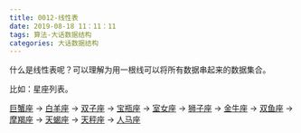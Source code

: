 ```yaml
---
title: 0012-线性表
date: 2019-08-18 11：11：11
tags: 算法-大话数据结构
categories: 大话数据结构
---
```


什么是线性表呢？可以理解为用一根线可以将所有数据串起来的数据集合。

比如：星座列表。

[巨蟹座](https://baike.baidu.com/item/巨蟹座/25908) -> [白羊座](https://baike.baidu.com/item/白羊座/2151709) -> [双子座](https://baike.baidu.com/item/双子座/2535152) -> [宝瓶座](https://baike.baidu.com/item/宝瓶座) -> [室女座](https://baike.baidu.com/item/室女座) -> [狮子座](https://baike.baidu.com/item/狮子座/9897905) -> [金牛座](https://baike.baidu.com/item/金牛座/9442523) -> [双鱼座](https://baike.baidu.com/item/双鱼座/2074740) -> [摩羯座](https://baike.baidu.com/item/摩羯座/25946) -> [天蝎座](https://baike.baidu.com/item/天蝎座/25945) -> [天秤座](https://baike.baidu.com/item/天秤座/25966) -> [人马座](https://baike.baidu.com/item/人马座)



